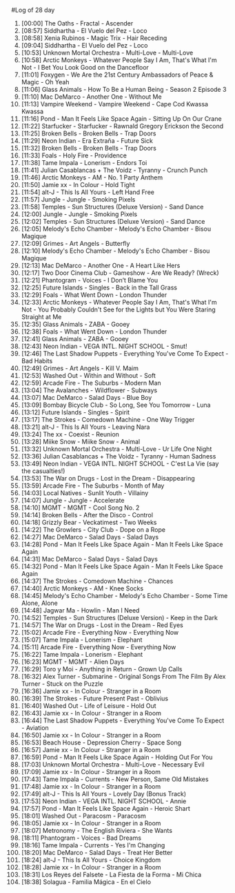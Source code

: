#Log of 28 day

1. [00:00] The Oaths - Fractal - Ascender
1. [08:57] Siddhartha - El Vuelo del Pez - Loco
1. [08:58] Xenia Rubinos - Magic Trix - Hair Receding
1. [09:04] Siddhartha - El Vuelo del Pez - Loco
1. [10:53] Unknown Mortal Orchestra - Multi-Love - Multi-Love
1. [10:58] Arctic Monkeys - Whatever People Say I Am, That's What I'm Not - I Bet You Look Good on the Dancefloor
1. [11:01] Foxygen - We Are the 21st Century Ambassadors of Peace & Magic - Oh Yeah
1. [11:06] Glass Animals - How To Be a Human Being - Season 2 Episode 3
1. [11:10] Mac DeMarco - Another One - Without Me
1. [11:13] Vampire Weekend - Vampire Weekend - Cape Cod Kwassa Kwassa
1. [11:16] Pond - Man It Feels Like Space Again - Sitting Up On Our Crane
1. [11:22] Starfucker - Starfucker - Rawnald Gregory Erickson the Second
1. [11:25] Broken Bells - Broken Bells - Trap Doors
1. [11:29] Neon Indian - Era Extraña - Future Sick
1. [11:32] Broken Bells - Broken Bells - Trap Doors
1. [11:33] Foals - Holy Fire - Providence
1. [11:38] Tame Impala - Lonerism - Endors Toi
1. [11:41] Julian Casablancas + The Voidz - Tyranny - Crunch Punch
1. [11:46] Arctic Monkeys - AM - No. 1 Party Anthem
1. [11:50] Jamie xx - In Colour - Hold Tight
1. [11:54] alt-J - This Is All Yours - Left Hand Free
1. [11:57] Jungle - Jungle - Smoking Pixels
1. [11:58] Temples - Sun Structures (Deluxe Version) - Sand Dance
1. [12:00] Jungle - Jungle - Smoking Pixels
1. [12:02] Temples - Sun Structures (Deluxe Version) - Sand Dance
1. [12:05] Melody's Echo Chamber - Melody's Echo Chamber - Bisou Magique
1. [12:09] Grimes - Art Angels - Butterfly
1. [12:10] Melody's Echo Chamber - Melody's Echo Chamber - Bisou Magique
1. [12:13] Mac DeMarco - Another One - A Heart Like Hers
1. [12:17] Two Door Cinema Club - Gameshow - Are We Ready? (Wreck)
1. [12:21] Phantogram - Voices - I Don’t Blame You
1. [12:25] Future Islands - Singles - Back in the Tall Grass
1. [12:29] Foals - What Went Down - London Thunder
1. [12:33] Arctic Monkeys - Whatever People Say I Am, That's What I'm Not - You Probably Couldn't See for the Lights but You Were Staring Straight at Me
1. [12:35] Glass Animals - ZABA - Gooey
1. [12:38] Foals - What Went Down - London Thunder
1. [12:41] Glass Animals - ZABA - Gooey
1. [12:43] Neon Indian - VEGA INTL. NIGHT SCHOOL - Smut!
1. [12:46] The Last Shadow Puppets - Everything You've Come To Expect - Bad Habits
1. [12:49] Grimes - Art Angels - Kill V. Maim
1. [12:53] Washed Out - Within and Without - Soft
1. [12:59] Arcade Fire - The Suburbs - Modern Man
1. [13:04] The Avalanches - Wildflower - Subways
1. [13:07] Mac DeMarco - Salad Days - Blue Boy
1. [13:09] Bombay Bicycle Club - So Long, See You Tomorrow - Luna
1. [13:12] Future Islands - Singles - Spirit
1. [13:17] The Strokes - Comedown Machine - One Way Trigger
1. [13:21] alt-J - This Is All Yours - Leaving Nara
1. [13:24] The xx - Coexist - Reunion
1. [13:28] Miike Snow - Miike Snow - Animal
1. [13:32] Unknown Mortal Orchestra - Multi-Love - Ur Life One Night
1. [13:36] Julian Casablancas + The Voidz - Tyranny - Human Sadness
1. [13:49] Neon Indian - VEGA INTL. NIGHT SCHOOL - C'est La Vie (say the casualties!)
1. [13:53] The War on Drugs - Lost in the Dream - Disappearing
1. [13:59] Arcade Fire - The Suburbs - Month of May
1. [14:03] Local Natives - Sunlit Youth - Villainy
1. [14:07] Jungle - Jungle - Accelerate
1. [14:10] MGMT - MGMT - Cool Song No. 2
1. [14:14] Broken Bells - After the Disco - Control
1. [14:18] Grizzly Bear - Veckatimest - Two Weeks
1. [14:22] The Growlers - City Club - Dope on a Rope
1. [14:27] Mac DeMarco - Salad Days - Salad Days
1. [14:28] Pond - Man It Feels Like Space Again - Man It Feels Like Space Again
1. [14:31] Mac DeMarco - Salad Days - Salad Days
1. [14:32] Pond - Man It Feels Like Space Again - Man It Feels Like Space Again
1. [14:37] The Strokes - Comedown Machine - Chances
1. [14:40] Arctic Monkeys - AM - Knee Socks
1. [14:45] Melody's Echo Chamber - Melody's Echo Chamber - Some Time Alone, Alone
1. [14:48] Jagwar Ma - Howlin - Man I Need
1. [14:52] Temples - Sun Structures (Deluxe Version) - Keep in the Dark
1. [14:57] The War on Drugs - Lost in the Dream - Red Eyes
1. [15:02] Arcade Fire - Everything Now - Everything Now
1. [15:07] Tame Impala - Lonerism - Elephant
1. [15:11] Arcade Fire - Everything Now - Everything Now
1. [16:22] Tame Impala - Lonerism - Elephant
1. [16:23] MGMT - MGMT - Alien Days
1. [16:29] Toro y Moi - Anything in Return - Grown Up Calls
1. [16:32] Alex Turner - Submarine - Original Songs From The Film By Alex Turner - Stuck on the Puzzle
1. [16:36] Jamie xx - In Colour - Stranger in a Room
1. [16:39] The Strokes - Future Present Past - Oblivius
1. [16:40] Washed Out - Life of Leisure - Hold Out
1. [16:43] Jamie xx - In Colour - Stranger in a Room
1. [16:44] The Last Shadow Puppets - Everything You've Come To Expect - Aviation
1. [16:50] Jamie xx - In Colour - Stranger in a Room
1. [16:53] Beach House - Depression Cherry - Space Song
1. [16:57] Jamie xx - In Colour - Stranger in a Room
1. [16:59] Pond - Man It Feels Like Space Again - Holding Out For You
1. [17:03] Unknown Mortal Orchestra - Multi-Love - Necessary Evil
1. [17:09] Jamie xx - In Colour - Stranger in a Room
1. [17:43] Tame Impala - Currents - New Person, Same Old Mistakes
1. [17:48] Jamie xx - In Colour - Stranger in a Room
1. [17:49] alt-J - This Is All Yours - Lovely Day (Bonus Track)
1. [17:53] Neon Indian - VEGA INTL. NIGHT SCHOOL - Annie
1. [17:57] Pond - Man It Feels Like Space Again - Heroic Shart
1. [18:01] Washed Out - Paracosm - Paracosm
1. [18:05] Jamie xx - In Colour - Stranger in a Room
1. [18:07] Metronomy - The English Riviera - She Wants
1. [18:11] Phantogram - Voices - Bad Dreams
1. [18:16] Tame Impala - Currents - Yes I'm Changing
1. [18:20] Mac DeMarco - Salad Days - Treat Her Better
1. [18:24] alt-J - This Is All Yours - Choice Kingdom
1. [18:28] Jamie xx - In Colour - Stranger in a Room
1. [18:31] Los Reyes del Falsete - La Fiesta de la Forma - Mi Chica
1. [18:38] Solagua - Familia Mágica - En el Cielo
